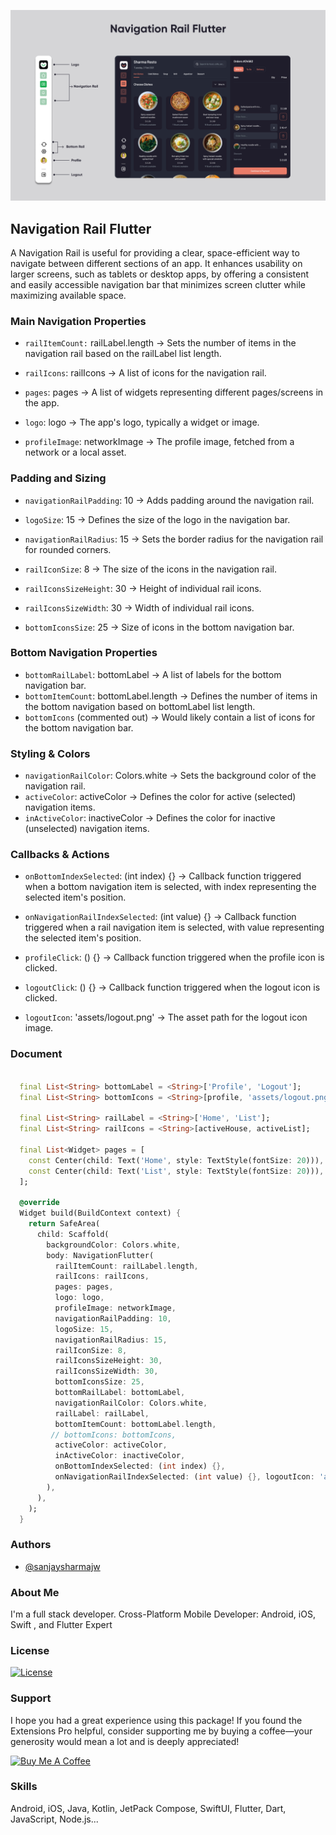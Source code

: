 
![Logo](https://github.com/sanjaysharmajw/navigation_rail_flutter/blob/main/screenshots/rail.png?raw=true)


## Navigation Rail Flutter

A Navigation Rail is useful for providing a clear, space-efficient way to navigate between different sections of an app. It enhances usability on larger screens, such as tablets or desktop apps, by offering a consistent and easily accessible navigation bar that minimizes screen clutter while maximizing available space.




### Main Navigation Properties

- ```railItemCount:``` railLabel.length → Sets the number of items in the navigation rail based on the railLabel list length.

- ```railIcons```: railIcons → A list of icons for the navigation rail.

- ```pages```: pages → A list of widgets representing different pages/screens in the app.

- ```logo```: logo → The app's logo, typically a widget or image.

- ```profileImage```: networkImage → The profile image, fetched from a network or a local asset.
### Padding and Sizing

- ```navigationRailPadding```: 10 → Adds padding around the navigation rail.

- ```logoSize```: 15 → Defines the size of the logo in the navigation bar.

- ```navigationRailRadius```: 15 → Sets the border radius for the navigation rail for rounded corners.

- ```railIconSize```: 8 → The size of the icons in the navigation rail.

- ```railIconsSizeHeight```: 30 → Height of individual rail icons.

- ```railIconsSizeWidth```: 30 → Width of individual rail icons.

- ```bottomIconsSize```: 25 → Size of icons in the bottom navigation bar.
### Bottom Navigation Properties

- ```bottomRailLabel```: bottomLabel → A list of labels for the bottom navigation bar.
- ```bottomItemCount```: bottomLabel.length → Defines the number of items in the bottom navigation based on bottomLabel list length.
- ```bottomIcons``` (commented out) → Would likely contain a list of icons for the bottom navigation bar.
### Styling & Colors

- ```navigationRailColor```: Colors.white → Sets the background color of the navigation rail.
- ```activeColor```: activeColor → Defines the color for active (selected) navigation items.
- ```inActiveColor```: inactiveColor → Defines the color for inactive (unselected) navigation items.
### Callbacks & Actions

- ```onBottomIndexSelected```: (int index) {} → Callback function triggered when a bottom navigation item is selected, with index representing the selected item's position.
- ```onNavigationRailIndexSelected```: (int value) {} → Callback function triggered when a rail navigation item is selected, with value representing the selected item's position.
- ```profileClick```: () {} → Callback function triggered when the profile icon is clicked.
- ```logoutClick```: () {} → Callback function triggered when the logout icon is clicked.

- ```logoutIcon```: 'assets/logout.png' → The asset path for the logout icon image.

### Document

```dart 

  final List<String> bottomLabel = <String>['Profile', 'Logout'];
  final List<String> bottomIcons = <String>[profile, 'assets/logout.png'];

  final List<String> railLabel = <String>['Home', 'List'];
  final List<String> railIcons = <String>[activeHouse, activeList];

  final List<Widget> pages = [
    const Center(child: Text('Home', style: TextStyle(fontSize: 20))),
    const Center(child: Text('List', style: TextStyle(fontSize: 20))),
  ];

  @override
  Widget build(BuildContext context) {
    return SafeArea(
      child: Scaffold(
        backgroundColor: Colors.white,
        body: NavigationFlutter(
          railItemCount: railLabel.length,
          railIcons: railIcons,
          pages: pages,
          logo: logo,
          profileImage: networkImage,
          navigationRailPadding: 10,
          logoSize: 15,
          navigationRailRadius: 15,
          railIconSize: 8,
          railIconsSizeHeight: 30,
          railIconsSizeWidth: 30,
          bottomIconsSize: 25,
          bottomRailLabel: bottomLabel,
          navigationRailColor: Colors.white,
          railLabel: railLabel,
          bottomItemCount: bottomLabel.length,
         // bottomIcons: bottomIcons,
          activeColor: activeColor,
          inActiveColor: inactiveColor,
          onBottomIndexSelected: (int index) {},
          onNavigationRailIndexSelected: (int value) {}, logoutIcon: 'assets/logout.png', profileClick: () {  }, logoutClick: () {  },
        ),
      ),
    );
  }

```


### Authors
* [@sanjaysharmajw](https://github.com/sanjaysharmajw)


### About Me
I'm a full stack developer. Cross-Platform Mobile Developer: Android, iOS, Swift , and Flutter Expert


### License

[![License](https://img.shields.io/badge/License-MIT-blue.svg)](https://github.com/sanjaysharmajw/navigation_rail_flutter/blob/main/LICENSE)


### Support
I hope you had a great experience using this package! If you found the Extensions Pro helpful, consider supporting me by buying a coffee—your generosity would mean a lot and is deeply appreciated!

[![Buy Me A Coffee](https://img.shields.io/badge/Buy_Me_A_Coffee-FFDD00?style=for-the-badge&logo=buy-me-a-coffee&logoColor=black)](https://buymeacoffee.com/sanjaysharmajw)



### Skills
Android, iOS, Java, Kotlin, JetPack Compose, SwiftUI, Flutter, Dart, JavaScript, Node.js...

